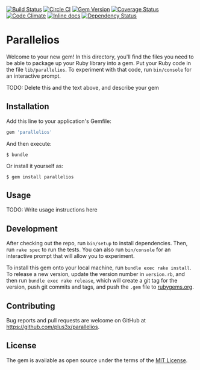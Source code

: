 [![Build Status](https://secure.travis-ci.org/plus3x/parallelios.png?branch=master)](http://travis-ci.org/plus3x/parallelios)
[![Circle CI](https://circleci.com/gh/plus3x/parallelios.svg?style=shield)](https://circleci.com/gh/plus3x/parallelios)
[![Gem Version](https://badge.fury.io/rb/parallelios.svg)](http://badge.fury.io/rb/parallelios)
[![Coverage Status](https://coveralls.io/repos/plus3x/parallelios/badge.svg?branch=master)](https://coveralls.io/r/plus3x/parallelios?branch=master)
[![Code Climate](https://codeclimate.com/github/plus3x/parallelios/badges/gpa.svg)](https://codeclimate.com/github/plus3x/parallelios)
[![Inline docs](http://inch-ci.org/github/plus3x/parallelios.svg)](http://inch-ci.org/github/plus3x/parallelios)
[![Dependency Status](https://gemnasium.com/plus3x/parallelios.svg)](https://gemnasium.com/plus3x/parallelios)

# Parallelios

Welcome to your new gem! In this directory, you'll find the files you need to be able to package up your Ruby library into a gem. Put your Ruby code in the file `lib/parallelios`. To experiment with that code, run `bin/console` for an interactive prompt.

TODO: Delete this and the text above, and describe your gem

## Installation

Add this line to your application's Gemfile:

```ruby
gem 'parallelios'
```

And then execute:

    $ bundle

Or install it yourself as:

    $ gem install parallelios

## Usage

TODO: Write usage instructions here

## Development

After checking out the repo, run `bin/setup` to install dependencies. Then, run `rake spec` to run the tests. You can also run `bin/console` for an interactive prompt that will allow you to experiment.

To install this gem onto your local machine, run `bundle exec rake install`. To release a new version, update the version number in `version.rb`, and then run `bundle exec rake release`, which will create a git tag for the version, push git commits and tags, and push the `.gem` file to [rubygems.org](https://rubygems.org).

## Contributing

Bug reports and pull requests are welcome on GitHub at https://github.com/plus3x/parallelios.


## License

The gem is available as open source under the terms of the [MIT License](http://opensource.org/licenses/MIT).

